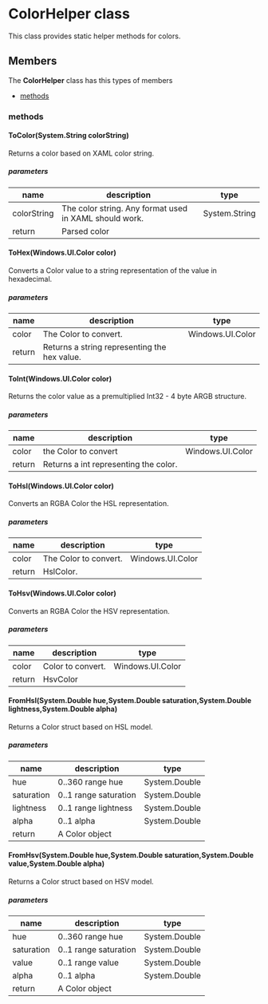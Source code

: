 
# ColorHelper class

This class provides static helper methods for colors.

## Members

The **ColorHelper** class has this types of members

* [methods](#methods)

### methods

#### ToColor(System.String colorString)

Returns a color based on XAML color string.

##### parameters



| name | description | type || --- | --- | --- || colorString | The color string. Any format used in XAML should work. | System.String || return |Parsed color |
#### ToHex(Windows.UI.Color color)

Converts a Color value to a string representation of the value in hexadecimal.

##### parameters



| name | description | type || --- | --- | --- || color | The Color to convert. | Windows.UI.Color || return |Returns a string representing the hex value. |
#### ToInt(Windows.UI.Color color)

Returns the color value as a premultiplied Int32 - 4 byte ARGB structure.

##### parameters



| name | description | type || --- | --- | --- || color | the Color to convert | Windows.UI.Color || return |Returns a int representing the color. |
#### ToHsl(Windows.UI.Color color)

Converts an RGBA Color the HSL representation.

##### parameters



| name | description | type || --- | --- | --- || color | The Color to convert. | Windows.UI.Color || return |HslColor. |
#### ToHsv(Windows.UI.Color color)

Converts an RGBA Color the HSV representation.

##### parameters



| name | description | type || --- | --- | --- || color | Color to convert. | Windows.UI.Color || return |HsvColor |
#### FromHsl(System.Double hue,System.Double saturation,System.Double lightness,System.Double alpha)

Returns a Color struct based on HSL model.

##### parameters



| name | description | type || --- | --- | --- || hue | 0..360 range hue | System.Double || saturation | 0..1 range saturation | System.Double || lightness | 0..1 range lightness | System.Double || alpha | 0..1 alpha | System.Double || return |A Color object |
#### FromHsv(System.Double hue,System.Double saturation,System.Double value,System.Double alpha)

Returns a Color struct based on HSV model.

##### parameters



| name | description | type || --- | --- | --- || hue | 0..360 range hue | System.Double || saturation | 0..1 range saturation | System.Double || value | 0..1 range value | System.Double || alpha | 0..1 alpha | System.Double || return |A Color object |